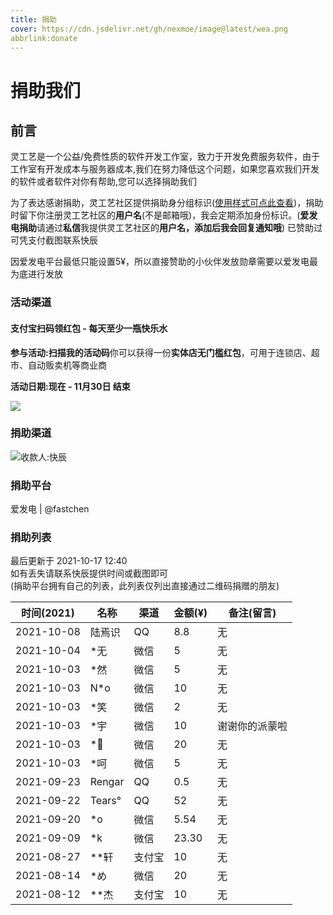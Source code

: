 ```yaml
---
title: 捐助
cover: https://cdn.jsdelivr.net/gh/nexmoe/image@latest/wea.png
abbrlink:donate
---
```


# 捐助我们

## 前言

灵工艺是一个公益/免费性质的软件开发工作室，致力于开发免费服务软件，由于工作室有开发成本与服务器成本,我们在努力降低这个问题，如果您喜欢我们开发的软件或者软件对你有帮助,您可以选择捐助我们

为了表达感谢捐助，灵工艺社区提供捐助身分组标识([使用样式可点此查看](https://nullcraft.org/u/nullcraft))，捐助时留下你注册灵工艺社区的**用户名**(不是邮箱哦)，我会定期添加身份标识。(**爱发电捐助**请通过**私信**我提供灵工艺社区的**用户名，添加后我会回复通知哦**) 已赞助过可凭支付截图联系快辰


因爱发电平台最低只能设置5¥，所以直接赞助的小伙伴发放勋章需要以爱发电最为底进行发放


### 活动渠道

#### 支付宝扫码领红包 - 每天至少一瓶快乐水

**参与活动:扫描我的活动码**你可以获得一份**实体店无门槛红包**，可用于连锁店、超市、自动贩卖机等商业商

**活动日期:现在 - 11月30日 结束**

![](<.gitbook/assets/AliPay_Activity (1).png>)

### 捐助渠道

![收款人:快辰](.gitbook/assets/pay_all.png)

### 捐助平台


爱发电 | @fastchen


### 捐助列表


最后更新于 2021-10-17 12:40\
如有丢失请联系快辰提供时间或截图即可\
(捐助平台拥有自己的列表，此列表仅列出直接通过二维码捐赠的朋友)



| 时间(2021)   | 名称               | 渠道  | 金额(¥)  | 备注(留言)              |
| ---------- | ---------------- | --- | ------ | ------------------- |
| 2021-10-08 | 陆焉识              | QQ  | 8.8    | 无                   |
| 2021-10-04 | \*无              | 微信  | 5      | 无                   |
| 2021-10-03 | \*然              | 微信  | 5      | 无                   |
| 2021-10-03 | N\*o             | 微信  | 10     | 无                   |
| 2021-10-03 | \*笑              | 微信  | 2      | 无                   |
| 2021-10-03 | \*宇              | 微信  | 10     | 谢谢你的派蒙啦             |
| 2021-10-03 | \*🍃             | 微信  | 20     | 无                   |
| 2021-10-03 | \*呵              | 微信  | 5      | 无                   |
| 2021-09-23 | Rengar           | QQ  | 0.5    | 无                   |
| 2021-09-22 | Tears°           | QQ  | 52     | 无                   |
| 2021-09-20 | \*o              | 微信  | 5.54   | 无                   |
| 2021-09-09 | \*k              | 微信  | 23.30  | 无                   |
| 2021-08-27 | \*\*轩            | 支付宝 | 10     | 无                   |
| 2021-08-14 | \*め              | 微信  | 20     | 无                   |
| 2021-08-12 | \*\*杰            | 支付宝 | 10     | 无                   |

